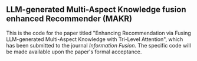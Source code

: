 ## LLM-generated **M**ulti-**A**spect **K**nowledge fusion enhanced **R**ecommender (MAKR)
This is the code for the paper titled "Enhancing Recommendation via Fusing LLM-generated Multi-Aspect Knowledge with Tri-Level Attention", which has been submitted to the journal *Information Fusion*. The specific code will be made available upon the paper's formal acceptance.
